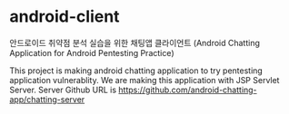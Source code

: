 # android-client
안드로이드 취약점 분석 실습을 위한 채팅앱 클라이언트
(Android Chatting Application for Android Pentesting Practice)

This project is making android chatting application to try pentesting application vulnerablity.
We are making this application with JSP Servlet Server.
Server Github URL is https://github.com/android-chatting-app/chatting-server
